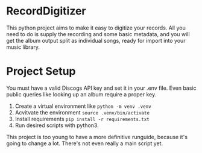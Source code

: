 # RecordDigitizer

This python project aims to make it easy to digitize your records. All you need to do is supply the recording and some basic metadata, and you will get the album output split as individual songs, ready for import into your music library.

# Project Setup

You must have a valid Discogs API key and set it in your .env file. Even basic public queries like looking up an album require a proper key.

1. Create a virtual environment like `python -m venv .venv`
2. Acvitvate the environment `source .venv/bin/activate`
3. Install requirements `pip install -r requirements.txt`
4. Run desired scripts with python3.

This project is too young to have a more definitive runguide, because it's going to change a lot. There's not even really a main script yet.